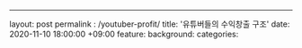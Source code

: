 ---
layout: post
permalink : /youtuber-profit/
title: '유튜버들의 수익창출 구조'
date: 2020-11-10 18:00:00 +09:00
feature:
background:
categories:
